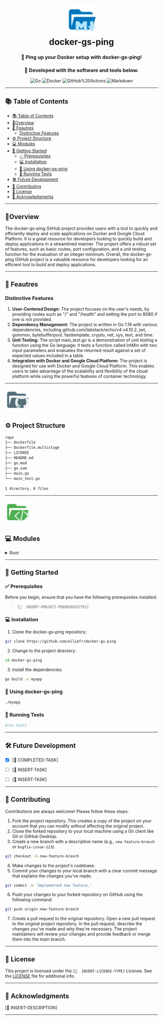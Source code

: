 
<div align="center">
<h1 align="center">
<img src="https://raw.githubusercontent.com/PKief/vscode-material-icon-theme/ec559a9f6bfd399b82bb44393651661b08aaf7ba/icons/folder-markdown-open.svg" width="100" />
<br>
docker-gs-ping
</h1>
<h3 align="center">📍 Ping up your Docker setup with docker-gs-ping!</h3>
<h3 align="center">🚀 Developed with the software and tools below.</h3>
<p align="center">

<img src="https://img.shields.io/badge/Go-00ADD8.svg?style=for-the-badge&logo=Go&logoColor=white" alt="Go" />
<img src="https://img.shields.io/badge/Docker-2496ED.svg?style=for-the-badge&logo=Docker&logoColor=white" alt="Docker" />
<img src="https://img.shields.io/badge/GitHub%20Actions-2088FF.svg?style=for-the-badge&logo=GitHub-Actions&logoColor=white" alt="GitHub%20Actions" />
<img src="https://img.shields.io/badge/Markdown-000000.svg?style=for-the-badge&logo=Markdown&logoColor=white" alt="Markdown" />
</p>

</div>

---

## 📚 Table of Contents
- [📚 Table of Contents](#-table-of-contents)
- [📍Overview](#overview)
- [🔮 Feautres](#-feautres)
  - [Distinctive Features](#distinctive-features)
- [⚙️ Project Structure](#️-project-structure)
- [💻 Modules](#-modules)
- [🚀 Getting Started](#-getting-started)
  - [✅ Prerequisites](#-prerequisites)
  - [💻 Installation](#-installation)
  - [🤖 Using docker-gs-ping](#-using-docker-gs-ping)
  - [🧪 Running Tests](#-running-tests)
- [🛠 Future Development](#-future-development)
- [🤝 Contributing](#-contributing)
- [🪪 License](#-license)
- [🙏 Acknowledgments](#-acknowledgments)

---


## 📍Overview

The docker-gs-ping GitHub project provides users with a tool to quickly and efficiently deploy and scale applications on Docker and Google Cloud Platform. It is a great resource for developers looking to quickly build and deploy applications in a streamlined manner. The project offers a robust set of features, such as basic routes, port configuration, and a unit testing function for the evaluation of an integer minimum. Overall, the docker-gs-ping GitHub project is a valuable resource for developers looking for an efficient tool to build and deploy applications.

---

## 🔮 Feautres

### Distinctive Features

1. **User-Centered Design:** The project focuses on the user's needs, by providing routes such as "/" and "/health" and setting the port to 8080 if one is not provided. 
2. **Dependency Management:** The project is written in Go 1.19 with various dependencies, including github.com/labstack/echo/v4 v4.10.2, jwt, gommon, bytebufferpool, fasttemplate, crypto, net, sys, text, and time. 
3. **Unit Testing:** The script main_test.go is a demonstration of unit testing a function using the Go language; it tests a function called IntMin with two input parameters and evaluates the returned result against a set of expected values included in a table. 
4. **Integration with Docker and Google Cloud Platform:** The project is designed for use with Docker and Google Cloud Platform. This enables users to take advantage of the scalability and flexibility of the cloud platform while using the powerful features of container technology.

---


<img src="https://raw.githubusercontent.com/PKief/vscode-material-icon-theme/ec559a9f6bfd399b82bb44393651661b08aaf7ba/icons/folder-github-open.svg" width="80" />

## ⚙️ Project Structure


```bash
repo
├── Dockerfile
├── Dockerfile.multistage
├── LICENSE
├── README.md
├── go.mod
├── go.sum
├── main.go
└── main_test.go

1 directory, 8 files
```

---

<img src="https://raw.githubusercontent.com/PKief/vscode-material-icon-theme/ec559a9f6bfd399b82bb44393651661b08aaf7ba/icons/folder-src-open.svg" width="80" />

## 💻 Modules

<details closed><summary>Root</summary>

| File         | Summary                                                                                                                                                                                                                                                     | Module       |
|:-------------|:------------------------------------------------------------------------------------------------------------------------------------------------------------------------------------------------------------------------------------------------------------|:-------------|
| go.mod       | This is a module written in Go 1.19 with various dependencies, including github.com/labstack/echo/v4 v4.10.2, jwt, gommon, bytebufferpool, fasttemplate, crypto, net, sys, text, and time. It is intended for use with Docker and Google Cloud Platform.    | go.mod       |
| main.go      | This code script implements a web server using the echo library, allowing for basic routes such as "/" and "/health" and setting the port to 8080 if one is not provided. Additionally, the code contains an implementation of an integer minimum function. | main.go      |
| main_test.go | This code script is a demonstration of unit testing a function using the Go language; it tests a function called IntMin with two input parameters and evaluates the returned result against a set of expected values included in a table.                   | main_test.go |

</details>

<hr />

## 🚀 Getting Started

### ✅ Prerequisites

Before you begin, ensure that you have the following prerequisites installed:
> `[📌  INSERT-PROJECT-PREREQUISITES]`

### 💻 Installation

1. Clone the docker-gs-ping repository:
```sh
git clone https://github.com/olliefr/docker-gs-ping
```

2. Change to the project directory:
```sh
cd docker-gs-ping
```

3. Install the dependencies:
```sh
go build -o myapp
```

### 🤖 Using docker-gs-ping

```sh
./myapp
```

### 🧪 Running Tests
```sh
#run tests
```

<hr />


## 🛠 Future Development
- [X] [📌  COMPLETED-TASK]
- [ ] [📌  INSERT-TASK]
- [ ] [📌  INSERT-TASK]


---

## 🤝 Contributing
Contributions are always welcome! Please follow these steps:
1. Fork the project repository. This creates a copy of the project on your account that you can modify without affecting the original project.
2. Clone the forked repository to your local machine using a Git client like Git or GitHub Desktop.
3. Create a new branch with a descriptive name (e.g., `new-feature-branch` or `bugfix-issue-123`).
```sh
git checkout -b new-feature-branch
```
4. Make changes to the project's codebase.
5. Commit your changes to your local branch with a clear commit message that explains the changes you've made.
```sh
git commit -m 'Implemented new feature.'
```
6. Push your changes to your forked repository on GitHub using the following command
```sh
git push origin new-feature-branch
```
7. Create a pull request to the original repository.
Open a new pull request to the original project repository. In the pull request, describe the changes you've made and why they're necessary.
The project maintainers will review your changes and provide feedback or merge them into the main branch.

---

## 🪪 License

This project is licensed under the `[📌  INSERT-LICENSE-TYPE]` License. See the [LICENSE](https://docs.github.com/en/communities/setting-up-your-project-for-healthy-contributions/adding-a-license-to-a-repository) file for additional info.

---

## 🙏 Acknowledgments

[📌  INSERT-DESCRIPTION]


---

